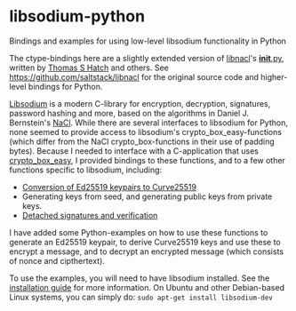 # libsodium-python
Bindings and examples for using low-level libsodium functionality in Python

The ctype-bindings here are a slightly extended version of [libnacl](https://github.com/saltstack/libnacl)'s 
[__init__.py](https://github.com/saltstack/libnacl/blob/master/libnacl/__init__.py), written by 
[Thomas S Hatch](https://github.com/thatch45) and others. See https://github.com/saltstack/libnacl for
the original source code and higher-level bindings for Python.

[Libsodium](https://download.libsodium.org/doc) is a modern C-library for encryption, decryption, signatures, 
password hashing and more, based on the algorithms in Daniel J. Bernstein's [NaCl](http://nacl.cr.yp.to/). 
While there are several interfaces to libsodium for Python, none seemed to provide access to libsodium's
crypto_box_easy-functions (which differ from the NaCl crypto_box-functions in their use of padding bytes).
Because I needed to interface with a C-application that uses 
[crypto_box_easy](https://download.libsodium.org/doc/public-key_cryptography/authenticated_encryption.html), 
I provided bindings to these functions, and to a few other functions specific to libsodium, including:
   - [Conversion of Ed25519 keypairs to Curve25519](https://download.libsodium.org/doc/advanced/ed25519-curve25519.html)
   - Generating keys from seed, and generating public keys from private keys.
   - [Detached signatures and verification](https://download.libsodium.org/doc/public-key_cryptography/public-key_signatures.html)

I have added some Python-examples on how to use these functions to generate an Ed25519 keypair, to derive Curve25519 keys
and use these to encrypt a message, and to decrypt an encrypted message (which consists of nonce and cipthertext).

To use the examples, you will need to have libsodium installed. 
See the [installation guide](https://download.libsodium.org/doc/installation/) for more information.
On Ubuntu and other Debian-based Linux systems, you can simply do: `sudo apt-get install libsodium-dev`

